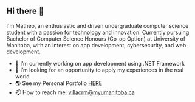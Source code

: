 ## Hi there 👋
I'm Matheo, an enthusiastic and driven undergraduate computer science student with a passion for technology and innovation. Currently pursuing Bachelor of Computer Science Honours (Co-op Option) at University of Manitoba, with an interest on app development, cybersecurity, and web development.
- 🔭 I’m currently working on app development using .NET Framework
- 🤔 I’m looking for an opportunity to apply my experiences in the real world
- :earth_americas: See my Personal Portfolio [HERE](https://githubmat284.github.io/Personal-Portfolio-Website)
- 📫 How to reach me: villacrm@myumanitoba.ca

